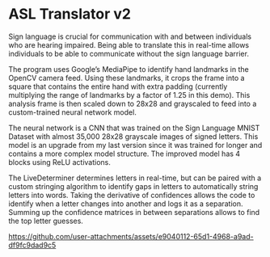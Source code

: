 # ASL Translator v2
 
Sign language is crucial for communication with and between individuals who are hearing impaired. Being able to translate this in real-time allows individuals to be able to communicate without the sign language barrier.

The program uses Google’s MediaPipe to identify hand landmarks in the OpenCV camera feed. Using these landmarks, it crops the frame into a square that contains the entire hand with extra padding (currently multiplying the range of landmarks by a factor of 1.25 in this demo). This analysis frame is then scaled down to 28x28 and grayscaled to feed into a custom-trained neural network model.

The neural network is a CNN that was trained on the Sign Language MNIST Dataset with almost 35,000 28x28 grayscale images of signed letters. This model is an upgrade from my last version since it was trained for longer and contains a more complex model structure. The improved model has 4 blocks using ReLU activations.

The LiveDeterminer determines letters in real-time, but can be paired with a custom stringing algorithm to identify gaps in letters to automatically string letters into words. Taking the derivative of confidences allows the code to identify when a letter changes into another and logs it as a separation. Summing up the confidence matrices in between separations allows to find the top letter guesses.


https://github.com/user-attachments/assets/e9040112-65d1-4968-a9ad-df9fc9dad9c5

